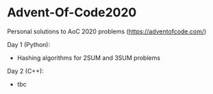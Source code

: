 # Advent-Of-Code2020
Personal solutions to AoC 2020 problems (https://adventofcode.com/)

Day 1 (Python):
- Hashing algorithms for 2SUM and 3SUM problems

Day 2 (C++):
- tbc
